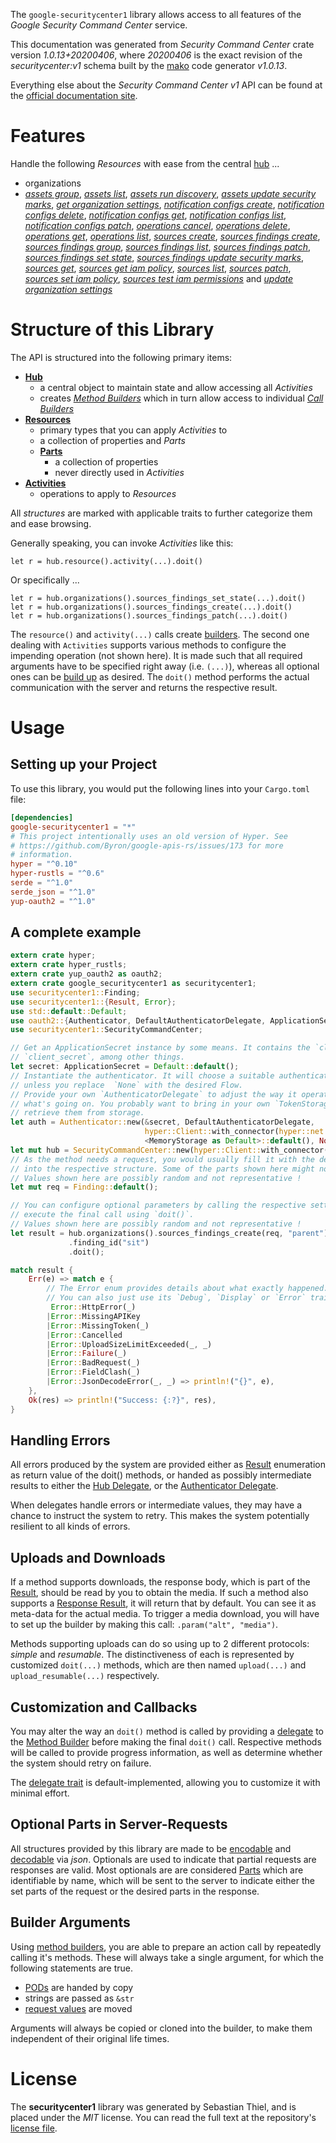 <!---
DO NOT EDIT !
This file was generated automatically from 'src/mako/api/README.md.mako'
DO NOT EDIT !
-->
The `google-securitycenter1` library allows access to all features of the *Google Security Command Center* service.

This documentation was generated from *Security Command Center* crate version *1.0.13+20200406*, where *20200406* is the exact revision of the *securitycenter:v1* schema built by the [mako](http://www.makotemplates.org/) code generator *v1.0.13*.

Everything else about the *Security Command Center* *v1* API can be found at the
[official documentation site](https://console.cloud.google.com/apis/api/securitycenter.googleapis.com/overview).
# Features

Handle the following *Resources* with ease from the central [hub](https://docs.rs/google-securitycenter1/1.0.13+20200406/google_securitycenter1/struct.SecurityCommandCenter.html) ... 

* organizations
 * [*assets group*](https://docs.rs/google-securitycenter1/1.0.13+20200406/google_securitycenter1/struct.OrganizationAssetGroupCall.html), [*assets list*](https://docs.rs/google-securitycenter1/1.0.13+20200406/google_securitycenter1/struct.OrganizationAssetListCall.html), [*assets run discovery*](https://docs.rs/google-securitycenter1/1.0.13+20200406/google_securitycenter1/struct.OrganizationAssetRunDiscoveryCall.html), [*assets update security marks*](https://docs.rs/google-securitycenter1/1.0.13+20200406/google_securitycenter1/struct.OrganizationAssetUpdateSecurityMarkCall.html), [*get organization settings*](https://docs.rs/google-securitycenter1/1.0.13+20200406/google_securitycenter1/struct.OrganizationGetOrganizationSettingCall.html), [*notification configs create*](https://docs.rs/google-securitycenter1/1.0.13+20200406/google_securitycenter1/struct.OrganizationNotificationConfigCreateCall.html), [*notification configs delete*](https://docs.rs/google-securitycenter1/1.0.13+20200406/google_securitycenter1/struct.OrganizationNotificationConfigDeleteCall.html), [*notification configs get*](https://docs.rs/google-securitycenter1/1.0.13+20200406/google_securitycenter1/struct.OrganizationNotificationConfigGetCall.html), [*notification configs list*](https://docs.rs/google-securitycenter1/1.0.13+20200406/google_securitycenter1/struct.OrganizationNotificationConfigListCall.html), [*notification configs patch*](https://docs.rs/google-securitycenter1/1.0.13+20200406/google_securitycenter1/struct.OrganizationNotificationConfigPatchCall.html), [*operations cancel*](https://docs.rs/google-securitycenter1/1.0.13+20200406/google_securitycenter1/struct.OrganizationOperationCancelCall.html), [*operations delete*](https://docs.rs/google-securitycenter1/1.0.13+20200406/google_securitycenter1/struct.OrganizationOperationDeleteCall.html), [*operations get*](https://docs.rs/google-securitycenter1/1.0.13+20200406/google_securitycenter1/struct.OrganizationOperationGetCall.html), [*operations list*](https://docs.rs/google-securitycenter1/1.0.13+20200406/google_securitycenter1/struct.OrganizationOperationListCall.html), [*sources create*](https://docs.rs/google-securitycenter1/1.0.13+20200406/google_securitycenter1/struct.OrganizationSourceCreateCall.html), [*sources findings create*](https://docs.rs/google-securitycenter1/1.0.13+20200406/google_securitycenter1/struct.OrganizationSourceFindingCreateCall.html), [*sources findings group*](https://docs.rs/google-securitycenter1/1.0.13+20200406/google_securitycenter1/struct.OrganizationSourceFindingGroupCall.html), [*sources findings list*](https://docs.rs/google-securitycenter1/1.0.13+20200406/google_securitycenter1/struct.OrganizationSourceFindingListCall.html), [*sources findings patch*](https://docs.rs/google-securitycenter1/1.0.13+20200406/google_securitycenter1/struct.OrganizationSourceFindingPatchCall.html), [*sources findings set state*](https://docs.rs/google-securitycenter1/1.0.13+20200406/google_securitycenter1/struct.OrganizationSourceFindingSetStateCall.html), [*sources findings update security marks*](https://docs.rs/google-securitycenter1/1.0.13+20200406/google_securitycenter1/struct.OrganizationSourceFindingUpdateSecurityMarkCall.html), [*sources get*](https://docs.rs/google-securitycenter1/1.0.13+20200406/google_securitycenter1/struct.OrganizationSourceGetCall.html), [*sources get iam policy*](https://docs.rs/google-securitycenter1/1.0.13+20200406/google_securitycenter1/struct.OrganizationSourceGetIamPolicyCall.html), [*sources list*](https://docs.rs/google-securitycenter1/1.0.13+20200406/google_securitycenter1/struct.OrganizationSourceListCall.html), [*sources patch*](https://docs.rs/google-securitycenter1/1.0.13+20200406/google_securitycenter1/struct.OrganizationSourcePatchCall.html), [*sources set iam policy*](https://docs.rs/google-securitycenter1/1.0.13+20200406/google_securitycenter1/struct.OrganizationSourceSetIamPolicyCall.html), [*sources test iam permissions*](https://docs.rs/google-securitycenter1/1.0.13+20200406/google_securitycenter1/struct.OrganizationSourceTestIamPermissionCall.html) and [*update organization settings*](https://docs.rs/google-securitycenter1/1.0.13+20200406/google_securitycenter1/struct.OrganizationUpdateOrganizationSettingCall.html)




# Structure of this Library

The API is structured into the following primary items:

* **[Hub](https://docs.rs/google-securitycenter1/1.0.13+20200406/google_securitycenter1/struct.SecurityCommandCenter.html)**
    * a central object to maintain state and allow accessing all *Activities*
    * creates [*Method Builders*](https://docs.rs/google-securitycenter1/1.0.13+20200406/google_securitycenter1/trait.MethodsBuilder.html) which in turn
      allow access to individual [*Call Builders*](https://docs.rs/google-securitycenter1/1.0.13+20200406/google_securitycenter1/trait.CallBuilder.html)
* **[Resources](https://docs.rs/google-securitycenter1/1.0.13+20200406/google_securitycenter1/trait.Resource.html)**
    * primary types that you can apply *Activities* to
    * a collection of properties and *Parts*
    * **[Parts](https://docs.rs/google-securitycenter1/1.0.13+20200406/google_securitycenter1/trait.Part.html)**
        * a collection of properties
        * never directly used in *Activities*
* **[Activities](https://docs.rs/google-securitycenter1/1.0.13+20200406/google_securitycenter1/trait.CallBuilder.html)**
    * operations to apply to *Resources*

All *structures* are marked with applicable traits to further categorize them and ease browsing.

Generally speaking, you can invoke *Activities* like this:

```Rust,ignore
let r = hub.resource().activity(...).doit()
```

Or specifically ...

```ignore
let r = hub.organizations().sources_findings_set_state(...).doit()
let r = hub.organizations().sources_findings_create(...).doit()
let r = hub.organizations().sources_findings_patch(...).doit()
```

The `resource()` and `activity(...)` calls create [builders][builder-pattern]. The second one dealing with `Activities` 
supports various methods to configure the impending operation (not shown here). It is made such that all required arguments have to be 
specified right away (i.e. `(...)`), whereas all optional ones can be [build up][builder-pattern] as desired.
The `doit()` method performs the actual communication with the server and returns the respective result.

# Usage

## Setting up your Project

To use this library, you would put the following lines into your `Cargo.toml` file:

```toml
[dependencies]
google-securitycenter1 = "*"
# This project intentionally uses an old version of Hyper. See
# https://github.com/Byron/google-apis-rs/issues/173 for more
# information.
hyper = "^0.10"
hyper-rustls = "^0.6"
serde = "^1.0"
serde_json = "^1.0"
yup-oauth2 = "^1.0"
```

## A complete example

```Rust
extern crate hyper;
extern crate hyper_rustls;
extern crate yup_oauth2 as oauth2;
extern crate google_securitycenter1 as securitycenter1;
use securitycenter1::Finding;
use securitycenter1::{Result, Error};
use std::default::Default;
use oauth2::{Authenticator, DefaultAuthenticatorDelegate, ApplicationSecret, MemoryStorage};
use securitycenter1::SecurityCommandCenter;

// Get an ApplicationSecret instance by some means. It contains the `client_id` and 
// `client_secret`, among other things.
let secret: ApplicationSecret = Default::default();
// Instantiate the authenticator. It will choose a suitable authentication flow for you, 
// unless you replace  `None` with the desired Flow.
// Provide your own `AuthenticatorDelegate` to adjust the way it operates and get feedback about 
// what's going on. You probably want to bring in your own `TokenStorage` to persist tokens and
// retrieve them from storage.
let auth = Authenticator::new(&secret, DefaultAuthenticatorDelegate,
                              hyper::Client::with_connector(hyper::net::HttpsConnector::new(hyper_rustls::TlsClient::new())),
                              <MemoryStorage as Default>::default(), None);
let mut hub = SecurityCommandCenter::new(hyper::Client::with_connector(hyper::net::HttpsConnector::new(hyper_rustls::TlsClient::new())), auth);
// As the method needs a request, you would usually fill it with the desired information
// into the respective structure. Some of the parts shown here might not be applicable !
// Values shown here are possibly random and not representative !
let mut req = Finding::default();

// You can configure optional parameters by calling the respective setters at will, and
// execute the final call using `doit()`.
// Values shown here are possibly random and not representative !
let result = hub.organizations().sources_findings_create(req, "parent")
             .finding_id("sit")
             .doit();

match result {
    Err(e) => match e {
        // The Error enum provides details about what exactly happened.
        // You can also just use its `Debug`, `Display` or `Error` traits
         Error::HttpError(_)
        |Error::MissingAPIKey
        |Error::MissingToken(_)
        |Error::Cancelled
        |Error::UploadSizeLimitExceeded(_, _)
        |Error::Failure(_)
        |Error::BadRequest(_)
        |Error::FieldClash(_)
        |Error::JsonDecodeError(_, _) => println!("{}", e),
    },
    Ok(res) => println!("Success: {:?}", res),
}

```
## Handling Errors

All errors produced by the system are provided either as [Result](https://docs.rs/google-securitycenter1/1.0.13+20200406/google_securitycenter1/enum.Result.html) enumeration as return value of 
the doit() methods, or handed as possibly intermediate results to either the 
[Hub Delegate](https://docs.rs/google-securitycenter1/1.0.13+20200406/google_securitycenter1/trait.Delegate.html), or the [Authenticator Delegate](https://docs.rs/yup-oauth2/*/yup_oauth2/trait.AuthenticatorDelegate.html).

When delegates handle errors or intermediate values, they may have a chance to instruct the system to retry. This 
makes the system potentially resilient to all kinds of errors.

## Uploads and Downloads
If a method supports downloads, the response body, which is part of the [Result](https://docs.rs/google-securitycenter1/1.0.13+20200406/google_securitycenter1/enum.Result.html), should be
read by you to obtain the media.
If such a method also supports a [Response Result](https://docs.rs/google-securitycenter1/1.0.13+20200406/google_securitycenter1/trait.ResponseResult.html), it will return that by default.
You can see it as meta-data for the actual media. To trigger a media download, you will have to set up the builder by making
this call: `.param("alt", "media")`.

Methods supporting uploads can do so using up to 2 different protocols: 
*simple* and *resumable*. The distinctiveness of each is represented by customized 
`doit(...)` methods, which are then named `upload(...)` and `upload_resumable(...)` respectively.

## Customization and Callbacks

You may alter the way an `doit()` method is called by providing a [delegate](https://docs.rs/google-securitycenter1/1.0.13+20200406/google_securitycenter1/trait.Delegate.html) to the 
[Method Builder](https://docs.rs/google-securitycenter1/1.0.13+20200406/google_securitycenter1/trait.CallBuilder.html) before making the final `doit()` call. 
Respective methods will be called to provide progress information, as well as determine whether the system should 
retry on failure.

The [delegate trait](https://docs.rs/google-securitycenter1/1.0.13+20200406/google_securitycenter1/trait.Delegate.html) is default-implemented, allowing you to customize it with minimal effort.

## Optional Parts in Server-Requests

All structures provided by this library are made to be [encodable](https://docs.rs/google-securitycenter1/1.0.13+20200406/google_securitycenter1/trait.RequestValue.html) and 
[decodable](https://docs.rs/google-securitycenter1/1.0.13+20200406/google_securitycenter1/trait.ResponseResult.html) via *json*. Optionals are used to indicate that partial requests are responses 
are valid.
Most optionals are are considered [Parts](https://docs.rs/google-securitycenter1/1.0.13+20200406/google_securitycenter1/trait.Part.html) which are identifiable by name, which will be sent to 
the server to indicate either the set parts of the request or the desired parts in the response.

## Builder Arguments

Using [method builders](https://docs.rs/google-securitycenter1/1.0.13+20200406/google_securitycenter1/trait.CallBuilder.html), you are able to prepare an action call by repeatedly calling it's methods.
These will always take a single argument, for which the following statements are true.

* [PODs][wiki-pod] are handed by copy
* strings are passed as `&str`
* [request values](https://docs.rs/google-securitycenter1/1.0.13+20200406/google_securitycenter1/trait.RequestValue.html) are moved

Arguments will always be copied or cloned into the builder, to make them independent of their original life times.

[wiki-pod]: http://en.wikipedia.org/wiki/Plain_old_data_structure
[builder-pattern]: http://en.wikipedia.org/wiki/Builder_pattern
[google-go-api]: https://github.com/google/google-api-go-client

# License
The **securitycenter1** library was generated by Sebastian Thiel, and is placed 
under the *MIT* license.
You can read the full text at the repository's [license file][repo-license].

[repo-license]: https://github.com/Byron/google-apis-rsblob/master/LICENSE.md
